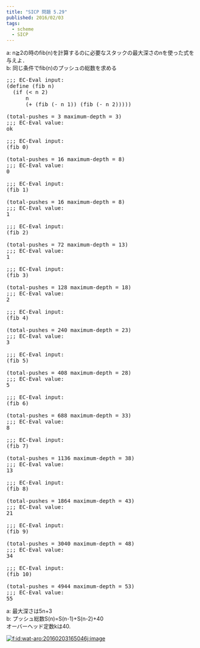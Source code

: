 ```yaml
---
title: "SICP 問題 5.29"
published: 2016/02/03
tags:
  - scheme
  - SICP
---
```


<p>a: n≧2の時のfib(n)を計算するのに必要なスタックの最大深さのnを使った式を与えよ．<br/>
b: 同じ条件でfib(n)のプッシュの総数を求める</p>

<pre class="code lang-scheme" data-lang="scheme" data-unlink><span class="synComment">;;; EC-Eval input:</span>
<span class="synSpecial">(</span><span class="synStatement">define</span> <span class="synSpecial">(</span>fib n<span class="synSpecial">)</span>
  <span class="synSpecial">(</span><span class="synStatement">if</span> <span class="synSpecial">(</span><span class="synIdentifier">&lt;</span> n <span class="synConstant">2</span><span class="synSpecial">)</span>
      n
      <span class="synSpecial">(</span><span class="synIdentifier">+</span> <span class="synSpecial">(</span>fib <span class="synSpecial">(</span><span class="synIdentifier">-</span> n <span class="synConstant">1</span><span class="synSpecial">))</span> <span class="synSpecial">(</span>fib <span class="synSpecial">(</span><span class="synIdentifier">-</span> n <span class="synConstant">2</span><span class="synSpecial">)))))</span>

<span class="synSpecial">(</span>total-pushes <span class="synIdentifier">=</span> <span class="synConstant">3</span> maximum-depth <span class="synIdentifier">=</span> <span class="synConstant">3</span><span class="synSpecial">)</span>
<span class="synComment">;;; EC-Eval value:</span>
ok

<span class="synComment">;;; EC-Eval input:</span>
<span class="synSpecial">(</span>fib <span class="synConstant">0</span><span class="synSpecial">)</span>

<span class="synSpecial">(</span>total-pushes <span class="synIdentifier">=</span> <span class="synConstant">16</span> maximum-depth <span class="synIdentifier">=</span> <span class="synConstant">8</span><span class="synSpecial">)</span>
<span class="synComment">;;; EC-Eval value:</span>
<span class="synConstant">0</span>

<span class="synComment">;;; EC-Eval input:</span>
<span class="synSpecial">(</span>fib <span class="synConstant">1</span><span class="synSpecial">)</span>

<span class="synSpecial">(</span>total-pushes <span class="synIdentifier">=</span> <span class="synConstant">16</span> maximum-depth <span class="synIdentifier">=</span> <span class="synConstant">8</span><span class="synSpecial">)</span>
<span class="synComment">;;; EC-Eval value:</span>
<span class="synConstant">1</span>

<span class="synComment">;;; EC-Eval input:</span>
<span class="synSpecial">(</span>fib <span class="synConstant">2</span><span class="synSpecial">)</span>

<span class="synSpecial">(</span>total-pushes <span class="synIdentifier">=</span> <span class="synConstant">72</span> maximum-depth <span class="synIdentifier">=</span> <span class="synConstant">13</span><span class="synSpecial">)</span>
<span class="synComment">;;; EC-Eval value:</span>
<span class="synConstant">1</span>

<span class="synComment">;;; EC-Eval input:</span>
<span class="synSpecial">(</span>fib <span class="synConstant">3</span><span class="synSpecial">)</span>

<span class="synSpecial">(</span>total-pushes <span class="synIdentifier">=</span> <span class="synConstant">128</span> maximum-depth <span class="synIdentifier">=</span> <span class="synConstant">18</span><span class="synSpecial">)</span>
<span class="synComment">;;; EC-Eval value:</span>
<span class="synConstant">2</span>

<span class="synComment">;;; EC-Eval input:</span>
<span class="synSpecial">(</span>fib <span class="synConstant">4</span><span class="synSpecial">)</span>

<span class="synSpecial">(</span>total-pushes <span class="synIdentifier">=</span> <span class="synConstant">240</span> maximum-depth <span class="synIdentifier">=</span> <span class="synConstant">23</span><span class="synSpecial">)</span>
<span class="synComment">;;; EC-Eval value:</span>
<span class="synConstant">3</span>

<span class="synComment">;;; EC-Eval input:</span>
<span class="synSpecial">(</span>fib <span class="synConstant">5</span><span class="synSpecial">)</span>

<span class="synSpecial">(</span>total-pushes <span class="synIdentifier">=</span> <span class="synConstant">408</span> maximum-depth <span class="synIdentifier">=</span> <span class="synConstant">28</span><span class="synSpecial">)</span>
<span class="synComment">;;; EC-Eval value:</span>
<span class="synConstant">5</span>

<span class="synComment">;;; EC-Eval input:</span>
<span class="synSpecial">(</span>fib <span class="synConstant">6</span><span class="synSpecial">)</span>

<span class="synSpecial">(</span>total-pushes <span class="synIdentifier">=</span> <span class="synConstant">688</span> maximum-depth <span class="synIdentifier">=</span> <span class="synConstant">33</span><span class="synSpecial">)</span>
<span class="synComment">;;; EC-Eval value:</span>
<span class="synConstant">8</span>

<span class="synComment">;;; EC-Eval input:</span>
<span class="synSpecial">(</span>fib <span class="synConstant">7</span><span class="synSpecial">)</span>

<span class="synSpecial">(</span>total-pushes <span class="synIdentifier">=</span> <span class="synConstant">1136</span> maximum-depth <span class="synIdentifier">=</span> <span class="synConstant">38</span><span class="synSpecial">)</span>
<span class="synComment">;;; EC-Eval value:</span>
<span class="synConstant">13</span>

<span class="synComment">;;; EC-Eval input:</span>
<span class="synSpecial">(</span>fib <span class="synConstant">8</span><span class="synSpecial">)</span>

<span class="synSpecial">(</span>total-pushes <span class="synIdentifier">=</span> <span class="synConstant">1864</span> maximum-depth <span class="synIdentifier">=</span> <span class="synConstant">43</span><span class="synSpecial">)</span>
<span class="synComment">;;; EC-Eval value:</span>
<span class="synConstant">21</span>

<span class="synComment">;;; EC-Eval input:</span>
<span class="synSpecial">(</span>fib <span class="synConstant">9</span><span class="synSpecial">)</span>

<span class="synSpecial">(</span>total-pushes <span class="synIdentifier">=</span> <span class="synConstant">3040</span> maximum-depth <span class="synIdentifier">=</span> <span class="synConstant">48</span><span class="synSpecial">)</span>
<span class="synComment">;;; EC-Eval value:</span>
<span class="synConstant">34</span>

<span class="synComment">;;; EC-Eval input:</span>
<span class="synSpecial">(</span>fib <span class="synConstant">10</span><span class="synSpecial">)</span>

<span class="synSpecial">(</span>total-pushes <span class="synIdentifier">=</span> <span class="synConstant">4944</span> maximum-depth <span class="synIdentifier">=</span> <span class="synConstant">53</span><span class="synSpecial">)</span>
<span class="synComment">;;; EC-Eval value:</span>
<span class="synConstant">55</span>
</pre>


<p>a: 最大深さは5n+3<br/>
b: プッシュ総数S(n)=S(n-1)+S(n-2)+40<br/>
オーバーヘッド定数kは40.</p>

<p><span itemscope itemtype="http://schema.org/Photograph"><a href="http://f.hatena.ne.jp/wat-aro/20160203165046" class="hatena-fotolife" itemprop="url"><img src="http://cdn-ak.f.st-hatena.com/images/fotolife/w/wat-aro/20160203/20160203165046.jpg" alt="f:id:wat-aro:20160203165046j:image" title="f:id:wat-aro:20160203165046j:image" class="hatena-fotolife" itemprop="image"></a></span></p>

